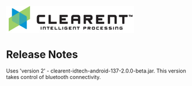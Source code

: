 ![Screenshot](clearent_logo.jpg)

# Release Notes

Uses 'version 2' - clearent-idtech-android-137-2.0.0-beta.jar. This version takes control of bluetooth connectivity.

